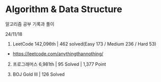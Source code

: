 # Algorithm & Data Structure

알고리즘 공부 기록과 풀이

24/11/18

1. LeetCode 142,096th | 462 solved(Easy 173 / Medium 236 / Hard 53)
- https://leetcode.com/anythingthannothing/

2. 프로그래머스 6,981th | 95 Solved | 1,377 Point

3. BOJ Gold III | 126 Solved
